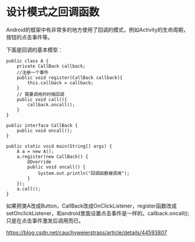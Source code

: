 # 设计模式之回调函数

Android的框架中有非常多的地方使用了回调的模式，例如Activity的生命周期，按钮的点击事件等。

下面是回调的基本模型：

```
public class A {
	private CallBack callback;
	//注册一个事件
	public void register(CallBack callback){
		this.callback = callback;
	}
	// 需要调用的时候回调
	public void call(){
		callback.oncall();
	}
}

```

```
public interface CallBack {
	public void oncall();
}

```

```
public static void main(String[] args) {
	A a = new A();
	a.register(new CallBack() {
		@Override
		public void oncall() {
			System.out.println("回调函数被调用");
		}
	});
	a.call();
}

```

如果把类A改成Button，CallBack改成OnClickListener，register函数改成setOnclickListener，和android里面设置点击事件是一样的。callback.oncall();只是在点击事件激发后调用而已。



https://blog.csdn.net/cauchyweierstrass/article/details/44593807